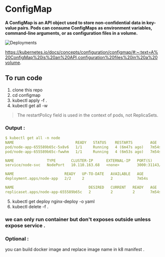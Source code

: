 # ConfigMap

<b> A ConfigMap is an API object used to store non-confidential data in key-value pairs. Pods can consume ConfigMaps as environment variables, command-line arguments, or as configuration files in a volume. </b>

<img src="https://miro.medium.com/v2/resize:fit:1160/0*doaioRB-9pQ-Hy21" alt="Deployments">

https://kubernetes.io/docs/concepts/configuration/configmap/#:~:text=A%20ConfigMap%20is%20an%20API,configuration%20files%20in%20a%20volume.


## To run code 
1. clone this repo 
2. cd configmap
3. kubectl apply -f .
4. kubectl get all -w  <br>

> The restartPolicy field is used in the context of pods, not ReplicaSets.
### Output : 
```yaml
$ kubectl get all -n node
NAME                            READY   STATUS    RESTARTS        AGE
pod/node-app-655589b65c-5x8v6   1/1     Running   4 (6m47s ago)   7m54s
pod/node-app-655589b65c-fwwhm   1/1     Running   4 (6m53s ago)   7m54s

NAME               TYPE       CLUSTER-IP      EXTERNAL-IP   PORT(S)          AGE
service/node-svc   NodePort   10.110.163.68   <none>        3000:31143/TCP   7m54s

NAME                       READY   UP-TO-DATE   AVAILABLE   AGE
deployment.apps/node-app   2/2     2            2           7m54s

NAME                                  DESIRED   CURRENT   READY   AGE
replicaset.apps/node-app-655589b65c   2         2         2       7m54s


```
5. kubectl get deploy nginx-deploy -o yaml
6. kubectl delete -f .
### we can only run container but don't exposes outside unless expose service .

### Optional : 
you can build docker image and replace image name in k8 manifest .


